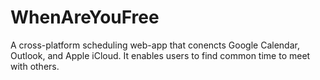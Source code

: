 # WhenAreYouFree

A cross-platform scheduling web-app that conencts Google Calendar, Outlook, and Apple iCloud. It enables users to find common time to meet with others.
